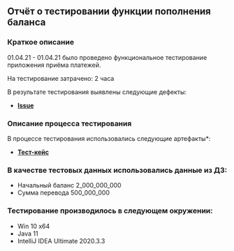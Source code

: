 ## Отчёт о тестировании функции пополнения баланса

### Краткое описание

01.04.21 - 01.04.21 было проведено функциональное тестирование приложения приёма платежей.

На тестирование затрачено: 2 часа

В результате тестирования выявлены следующие дефекты:
* **[Issue](https://github.com/axelbros/lec2/issues/1)**


### Описание процесса тестирования

В процессе тестирования использовались следующие артефакты*:
* **[Тест-кейс](https://github.com/axelbros/lec2/blob/master/testcase.md)**




### В качестве тестовых данных использовались данные из ДЗ:
* Начальный баланс 2_000_000_000
* Сумма перевода 500_000_000


### Тестирование производилось в следующем окружении:
* Win 10 x64
* Java 11
* IntelliJ IDEA Ultimate 2020.3.3